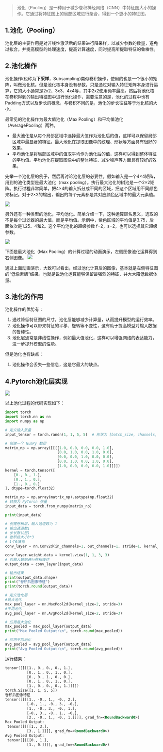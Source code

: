 > 池化（Pooling）是一种用于减少卷积神经网络（CNN）中特征图大小的操作。它通过将特征图上的局部区域进行聚合，得到一个更小的特征图。

## 1.池化（Pooling）

池化层的主要作用是对非线性激活后的结果进行降采样，以减少参数的数量，避免过拟合，并提高模型的处理速度，提高计算速度，同时提高所提取特征的鲁棒性。

## 2.池化操作

池化操作(也称为**下采样**，Subsampling)类似卷积操作，使用的也是一个很小的矩阵，叫做池化核，但是池化核本身没有参数，只是通过对输入特征矩阵本身进行运算，它的大小通常是2x2、3x3、4x4等，其中2x2使用频率最高。然后将池化核在卷积得到的输出特征图中进行池化操作，需要注意的是，池化的过程中也有Padding方式以及步长的概念，与卷积不同的是，池化的步长往往等于池化核的大小。

最常见的池化操作为最大值池化（Max Pooling）和平均值池化（AveragePooling）两种。

- 最大池化是从每个局部区域中选择最大值作为池化后的值，这样可以保留局部区域中最显著的特征。最大池化在提取图像中的纹理、形状等方面具有很好的效果。
- 平均池化是将局部区域中的值取平均作为池化后的值，这样可以得到整体特征的平均值。平均池化在提取图像中的整体特征、减少噪声等方面具有较好的效果。

先举一个池化层的例子，然后再讨论池化层的必要性。假如输入是一个4×4矩阵，用到的池化类型是最大池化（max pooling）。执行最大池化的树池是一个2×2矩阵。执行过程非常简单，把4×4的输入拆分成不同的区域，把这个区域用不同颜色来标记。对于2×2的输出，输出的每个元素都是其对应颜色区域中的最大元素值。

![](https://img.simoniu.com/最大池化01.png)

另外还有一种类型的池化，平均池化。简单介绍一下，这种运算顾名思义，选取的不是每个过滤器的最大值，而是平均值。示例中，紫色区域的平均值是3.75，后面依次是1.25、4和2。这个平均池化的超级参数
f=2，s=2，也可以选择其它超级参数。

![](https://img.simoniu.com/平均池化01.png)

下面是最大池化（Max Pooling）的计算过程的动画演示，左侧图像池化运算得到右侧图像。
![](https://img.simoniu.com/池化层动画演示01.webp)

通过上面动画演示，大致可以看出，经过池化计算后的图像，基本就是左侧特征图的“低像素版”结果。也就是说池化运算能够保留最强烈的特征，并大大降低数据体量。

## 3.池化的作用

池化操作的优势有：
1. 通过降低特征图的尺寸，池化层能够减少计算量，从而提升模型的运行效率。
2. 池化操作可以带来特征的平移、旋转等不变性，这有助于提高模型对输入数据的鲁棒性。
3. 池化层通常是非线性操作，例如最大值池化，这样可以增强网络的表达能力，进一步提升模型的性能。

但是池化也有缺点：
1. 池化操作会丢失一些信息，这是它最大的缺点。

## 4.Pytorch池化层实现

![](https://img.simoniu.com/pytorch池化层实例01.png)

以上池化过程的代码实现如下：

```python
import torch
import torch.nn as nn
import numpy as np

# 定义输入张量
input_tensor = torch.randn(1, 1, 5, 5)  # 形状为 [batch_size, channels, height, width]

# 创建一个 NumPy 数组
matrix_np = np.array([[[[1.0, 0.0, 0.0, 0.0, 1.0],
                        [0.0, 1.0, 0.0, 1.0, 0.0],
                        [0.0, 0.0, 1.0, 0.0, 0.0],
                        [0.0, 1.0, 0.0, 1.0, 0.0],
                        [1.0, 0.0, 0.0, 0.0, 1.0]]]])
kernel = torch.tensor([
    [0., 0., 1.],
    [0., 1., 0.],
    [1., 0., 0.]
], dtype=torch.float32)

matrix_np = np.array(matrix_np).astype(np.float32)
# 转换为 PyTorch 张量
input_data = torch.from_numpy(matrix_np)

print(input_data)

# 创建卷积层，输入通道数为 1
# 输出通道数1
# 步长默认是1
# 卷积核大小3*3
# 1个0填充
conv_layer = nn.Conv2d(in_channels=1, out_channels=1, stride=1, kernel_size=3, padding=1)

conv_layer.weight.data = kernel.view(1, 1, 3, 3)
# 对输入数据进行卷积操作
output_data = conv_layer(input_data)

# 输出结果
print(output_data.shape)
print("卷积后图像特征")
print(torch.round(output_data))

# 定义池化层
#最大池化
max_pool_layer = nn.MaxPool2d(kernel_size=2, stride=3)
#平均池化
avg_pool_layer = nn.AvgPool2d(kernel_size=2, stride=3)

# 应用最大池化
max_pooled = max_pool_layer(output_data)
print("Max Pooled Output:\n", torch.round(max_pooled))

# 应用平均池化
avg_pooled = avg_pool_layer(output_data)
print("Avg Pooled Output:\n", torch.round(avg_pooled))
```

运行结果：

```xml
tensor([[[[1., 0., 0., 0., 1.],
          [0., 1., 0., 1., 0.],
          [0., 0., 1., 0., 0.],
          [0., 1., 0., 1., 0.],
          [1., 0., 0., 0., 1.]]]])
torch.Size([1, 1, 5, 5])
卷积后图像特征
tensor([[[[1., -0., 1., -0., 2.],
          [-0., 1., -0., 3., -0.],
          [1., -0., 3., -0., 1.],
          [-0., 3., -0., 1., -0.],
          [2., -0., 1., -0., 1.]]]], grad_fn=<RoundBackward0>)
Max Pooled Output:
 tensor([[[[1., 3.],
          [3., 1.]]]], grad_fn=<RoundBackward0>)
Avg Pooled Output:
 tensor([[[[0., 1.],
          [1., 0.]]]], grad_fn=<RoundBackward0>)
```

